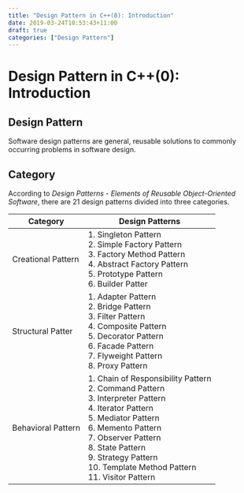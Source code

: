 ```yaml
---
title: "Design Pattern in C++(0): Introduction"
date: 2019-03-24T10:53:43+11:00
draft: true
categories: ["Design Pattern"]
---
```


# Design Pattern in C++(0): Introduction

## Design Pattern

Software design patterns are general, reusable solutions to commonly occurring problems in software design.

## Category

According to *Design Patterns - Elements of Reusable Object-Oriented Software*, there are 21 design patterns divided into three categories.

| Category | Design Patterns |
| ------ | ------ |
| Creational Pattern | 1. Singleton Pattern<br>2. Simple Factory Pattern<br>3. Factory Method Pattern<br>4. Abstract Factory Pattern<br>5. Prototype Pattern<br>6. Builder Patter|
| Structural Patter | 1. Adapter Pattern<br>2. Bridge Pattern<br>3. Filter Pattern<br>4. Composite Pattern<br>5. Decorator Pattern<br>6. Facade Pattern<br>7. Flyweight Pattern<br>8. Proxy Pattern|
| Behavioral Pattern | 1. Chain of Responsibility Pattern<br>2. Command Pattern<br>3. Interpreter Pattern<br>4. Iterator Pattern<br>5. Mediator Pattern<br>6. Memento Pattern<br>7. Observer Pattern<br>8. State Pattern<br>9. Strategy Pattern<br>10. Template Method Pattern<br>11. Visitor Pattern |

